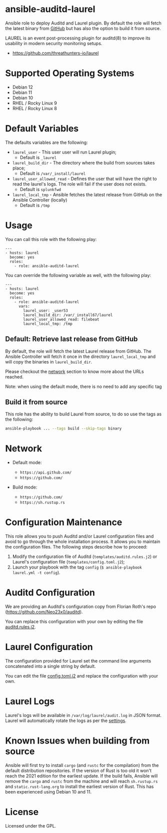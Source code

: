 # ansible-auditd-laurel

Ansible role to deploy Auditd and Laurel plugin. By default the role will fetch the latest binary from [GitHub](https://github.com/threathunters-io/laurel/blob/master/INSTALL.md#or-use-one-of-the-provided-binaries) but has also the option to build it from source.

LAUREL is an event post-processing plugin for auditd(8) to improve its usability in modern security monitoring setups.

* https://github.com/threathunters-io/laurel

# Supported Operating Systems

- Debian 12
- Debian 11
- Debian 10
- RHEL / Rocky Linux 9
- RHEL / Rocky Linux 8

# Default Variables

The defaults variables are the following:

- `laurel_user` - This user user will run Laurel plugin;
  - Default is `_laurel`
- `laurel_build_dir` - The directory where the build from sources takes place;
  - Default is `/var/_install/laurel`
- `laurel_user_allowed_read` - Defines the user that will have the right to read the laurel's logs. The role will fail if the user does not exists.
  - Default is `splunkfwd`
- `laurel_local_tmp` - Ansible fetches the latest release from GitHub on the Ansible Controller (locally)
  - Default is `/tmp`

# Usage

You can call this role with the following play:

```
---
- hosts: laurel
  become: yes
  roles:
    - role: ansible-auditd-laurel
```

You can override the following variable as well, with the following play:

```
---
- hosts: laurel
  become: yes
  roles:
    - role: ansible-auditd-laurel
      vars:
        laurel_user: _user53
        laurel_build_dir: /var/_install67/laurel
        laurel_user_allowed_read: filebeat
        laurel_local_tmp: /tmp
```

## Default: Retrieve last release from GitHub

By default, the role will fetch the latest Laurel release from GitHub. The Ansible Controller will fetch it once in the directory `laurel_local_tmp` and will copy the binaries in `laurel_build_dir`.

Please checkout the [network](#network) section to know more about the URLs reached.

Note: when using the default mode, there is no need to add any specific tag

## Build it from source

This role has the ability to build Laurel from source, to do so use the tags as the following:

```sh
ansible-playbook ... --tags build --skip-tags binary
```

# Network

- Default mode:
  - `https://api.github.com/`
  - `https://github.com/`

- Build mode:
  - `https://github.com/`
  - `https://sh.rustup.rs`

# Configuration Maintenance

This role allows you to push Auditd and/or Laurel configuration files and avoid to go through the whole installation process. It allows you to maintain the configuration files. The following steps describe how to proceed:

1. Modify the configuration file of Auditd (`templates/auditd.rules.j2`) or Laurel's configuration file (`templates/config.toml.j2`);
2. Launch your playbook with the tag `config` (`$ ansible-playbook laurel.yml -t config`).

# Auditd Configuration

We are providing an Auditd's configuration copy from Florian Roth's repo (https://github.com/Neo23x0/auditd).

You can replace this configuration with your own by editing the file [auditd.rules.j2](./templates/auditd.rules.j2).

# Laurel Configuration

The configuration provided for Laurel set the command line arguments concatenated into a single string by default.

You can edit the file [config.toml.j2](./templates/config.toml.j2) and replace the configuration with your own.

# Laurel Logs

Laurel's logs will be available in `/var/log/laurel/audit.log` in JSON format. Laurel will automatically rotate the logs as per the [settings](https://github.com/certeu/ansible-auditd-laurel/blob/main/templates/config.toml.j2#L14).

# Known Issues when building from source

Ansible will first try to install `cargo` (and `rustc` for the compilation) from the default distribution repositories. If the version of Rust is too old it won't reach the 2021 edition for the earliest update. If the build fails, Ansible will remove the `cargo` and `rustc` from the machine and will reach `sh.rustup.rs` and `static.rust-lang.org` to install the earliest version of Rust. This has been experienced using Debian 10 and 11.

# License

Licensed under the GPL.